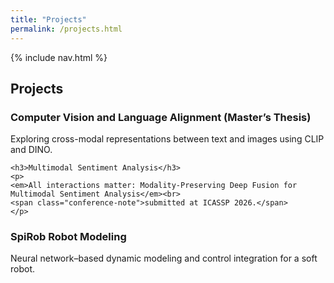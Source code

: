 ```yaml
---
title: "Projects"
permalink: /projects.html
---
```



<link rel="stylesheet" href="{{ '/assets/css/custom.css?v=5' | relative_url }}">

{% include nav.html %}


<!-- ---
<section class="section-box">
  <h1>Projects</h1>
  <h3>Spirob Robot Modeling</h3>
  <p>Neural network–based dynamic modeling and control integration for a soft robot arm.</p>

  <h3>Computer Vision and Language Alignment</h3>
  <p>Exploring cross-modal representations between text and images using CLIP and DINO.</p>
</section> -->

<section class="hero-banner">
  <div class="hero-inner">
    <div class="hero-content">
      <h1> Projects</h1>
    </div>
  </div>

  <h3>Computer Vision and Language Alignment (Master’s Thesis)</h3>
  <p>Exploring cross-modal representations between text and images using CLIP and DINO.</p>

    <h3>Multimodal Sentiment Analysis</h3>
    <p>
    <em>All interactions matter: Modality-Preserving Deep Fusion for Multimodal Sentiment Analysis</em><br>
    <span class="conference-note">submitted at ICASSP 2026.</span>
    </p>

  <h3>SpiRob Robot Modeling</h3>
  <p>Neural network–based dynamic modeling and control integration for a soft robot.</p>

</section>